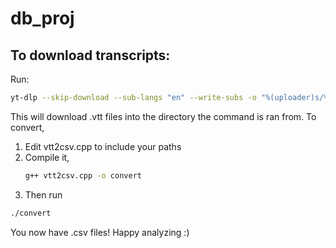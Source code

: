  db_proj
==========

## To download transcripts:
Run:
```bash
yt-dlp --skip-download --sub-langs "en" --write-subs -o "%(uploader)s/%(title)s.%(ext)s" "youtube.com/yourplaylisthere"
```
This will download .vtt files into the directory the command is ran from. To convert, 
1. Edit vtt2csv.cpp to include your paths
2. Compile it,
   ```bash
   g++ vtt2csv.cpp -o convert
   ```
3. Then run 
```bash
./convert
```
You now have .csv files! Happy analyzing :)

